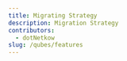 ```yaml
---
title: Migrating Strategy
description: Migration Strategy
contributors:
  - dotNetkow
slug: /qubes/features
---
```

